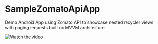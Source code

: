 # SampleZomatoApiApp
Demo Android App using Zomato API to showcase nested recycler views with paging requests built on MVVM architecture. 

[![Watch the video](https://img.youtube.com/vi/_DjnZSg69l4/maxresdefault.jpg)](https://youtu.be/_DjnZSg69l4)
